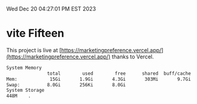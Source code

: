 Wed Dec 20 04:27:01 PM EST 2023

# vite Fifteen


This project is live at [https://marketingpreference.vercel.app/](https://marketingpreference.vercel.app/) thanks to Vercel.

```bash
System Memory
               total        used        free      shared  buff/cache   available
Mem:            15Gi       1.9Gi       4.3Gi       303Mi       9.7Gi        13Gi
Swap:          8.0Gi       256Ki       8.0Gi
System Storage
448M	.
